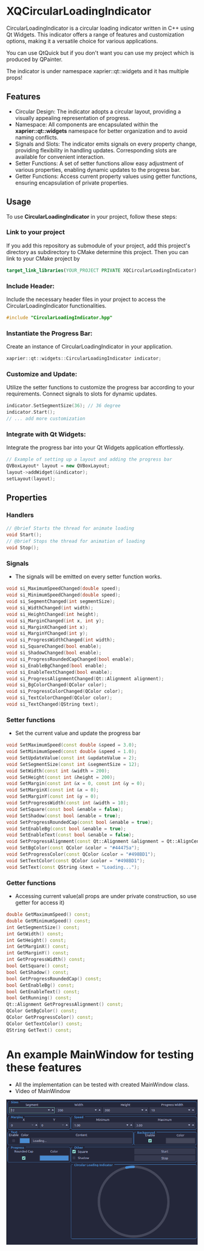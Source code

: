 # XQCircularLoadingIndicator
CircularLoadingIndicator is a circular loading indicator written in C++ using Qt Widgets. This indicator offers a range of features and customization options, making it a versatile choice for various applications.

You can use QtQuick but if you don't want you can use my project which is produced by QPainter.

The indicator is under namespace xaprier::qt::widgets and it has multiple props!

## Features
- Circular Design: The indicator adopts a circular layout, providing a visually appealing representation of progress.
- Namespace: All components are encapsulated within the <b>xaprier::qt::widgets</b> namespace for better organization and to avoid naming conflicts.
- Signals and Slots: The indicator emits signals on every property change, providing flexibility in handling updates. Corresponding slots are available for convenient interaction.
- Setter Functions: A set of setter functions allow easy adjustment of various properties, enabling dynamic updates to the progress bar.
- Getter Functions: Access current property values using getter functions, ensuring encapsulation of private properties.

## Usage
To use <b>CircularLoadingIndicator</b> in your project, follow these steps:
### Link to your project
If you add this repository as submodule of your project, add this project's directory as subdirectory to CMake determine this project. Then you can link to your CMake project by
```cmake
target_link_libraries(YOUR_PROJECT PRIVATE XQCircularLoadingIndicator)
```
### Include Header:
Include the necessary header files in your project to access the CircularLoadingIndicator functionalities.
```cpp
#include "CircularLoadingIndicator.hpp"
```
### Instantiate the Progress Bar:
Create an instance of CircularLoadingIndicator in your application.
```cpp
xaprier::qt::widgets::CircularLoadingIndicator indicator;
```
### Customize and Update:
Utilize the setter functions to customize the progress bar according to your requirements. Connect signals to slots for dynamic updates.
```cpp
indicator.SetSegmentSize(36); // 36 degree 
indicator.Start();
// ... add more customization
```
### Integrate with Qt Widgets:
Integrate the progress bar into your Qt Widgets application effortlessly.
```cpp
// Example of setting up a layout and adding the progress bar
QVBoxLayout* layout = new QVBoxLayout;
layout->addWidget(&indicator);
setLayout(layout);
```
## Properties
### Handlers
```cpp
// @brief Starts the thread for animate loading
void Start();
// @brief Stops the thread for animation of loading
void Stop();
```

### Signals
* The signals will be emitted on every setter function works.
```cpp
void si_MaximumSpeedChanged(double speed);
void si_MinimumSpeedChanged(double speed);
void si_SegmentChanged(int segmentSize);
void si_WidthChanged(int width);
void si_HeightChanged(int height);
void si_MarginChanged(int x, int y);
void si_MarginXChanged(int x);
void si_MarginYChanged(int y);
void si_ProgressWidthChanged(int width);
void si_SquareChanged(bool enable);
void si_ShadowChanged(bool enable);
void si_ProgressRoundedCapChanged(bool enable);
void si_EnableBgChanged(bool enable);
void si_EnableTextChanged(bool enable);
void si_ProgressAlignmentChanged(Qt::Alignment alignment);
void si_BgColorChanged(QColor color);
void si_ProgressColorChanged(QColor color);
void si_TextColorChanged(QColor color);
void si_TextChanged(QString text);
```

### Setter functions
* Set the current value and update the progress bar
```cpp
void SetMaximumSpeed(const double &speed = 3.0);
void SetMinimumSpeed(const double &speed = 1.0);
void SetUpdateValue(const int &updateValue = 2);
void SetSegmentSize(const int &segmentSize = 12);
void SetWidth(const int &width = 200);
void SetHeight(const int &height = 200);
void SetMargin(const int &x = 0, const int &y = 0);
void SetMarginX(const int &x = 0);
void SetMarginY(const int &y = 0);
void SetProgressWidth(const int &width = 10);
void SetSquare(const bool &enable = false);
void SetShadow(const bool &enable = true);
void SetProgressRoundedCap(const bool &enable = true);
void SetEnableBg(const bool &enable = true);
void SetEnableText(const bool &enable = false);
void SetProgressAlignment(const Qt::Alignment &alignment = Qt::AlignCenter);
void SetBgColor(const QColor &color = "#44475a");
void SetProgressColor(const QColor &color = "#498BD1");
void SetTextColor(const QColor &color = "#498BD1");
void SetText(const QString &text = "Loading...");
```
### Getter functions 
* Accessing current value(all props are under private construction, so use getter for access it)
```cpp
double GetMaximumSpeed() const;
double GetMinimumSpeed() const;
int GetSegmentSize() const;
int GetWidth() const;
int GetHeight() const;
int GetMarginX() const;
int GetMarginY() const;
int GetProgressWidth() const;
bool GetSquare() const;
bool GetShadow() const;
bool GetProgressRoundedCap() const;
bool GetEnableBg() const;
bool GetEnableText() const;
bool GetRunning() const;
Qt::Alignment GetProgressAlignment() const;
QColor GetBgColor() const;
QColor GetProgressColor() const;
QColor GetTextColor() const;
QString GetText() const;
```

# An example MainWindow for testing these features
- All the implementation can be tested with created MainWindow class.
- Video of MainWindow

[![Watch the video](https://raw.githubusercontent.com/xaprier/XQCircularLoadingIndicator/assets/MainWindow.png)](https://github.com/user-attachments/assets/86617c81-18e7-4c4e-897b-6acd5d52220f)

